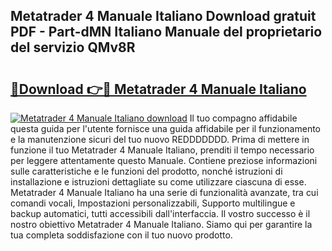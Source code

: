## Metatrader 4 Manuale Italiano Download gratuit PDF - Part-dMN Italiano Manuale del proprietario del servizio QMv8R

# <h2><a href="http://dffk0f.blite.top/?on=Metatrader+4+Manuale+Italiano">🔗Download 👉🔴 Metatrader 4 Manuale Italiano</a></h2>

[![Metatrader 4 Manuale Italiano download](https://i.imgur.com/lujVjoI.png)](http://dffk0f.blite.top/?on=Metatrader+4+Manuale+Italiano)
Il tuo compagno affidabile questa guida per l'utente fornisce una guida affidabile per il funzionamento e la manutenzione sicuri del tuo nuovo REDDDDDDD. Prima di mettere in funzione il tuo Metatrader 4 Manuale Italiano, prenditi il tempo necessario per leggere attentamente questo Manuale. Contiene preziose informazioni sulle caratteristiche e le funzioni del prodotto, nonché istruzioni di installazione e istruzioni dettagliate su come utilizzare ciascuna di esse. Metatrader 4 Manuale Italiano ha una serie di funzionalità avanzate, tra cui comandi vocali, Impostazioni personalizzabili, Supporto multilingue e backup automatici, tutti accessibili dall'interfaccia. Il vostro successo è il nostro obiettivo Metatrader 4 Manuale Italiano. Siamo qui per garantire la tua completa soddisfazione con il tuo nuovo prodotto.
